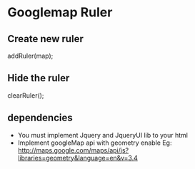 # Googlemap Ruler

## Create new ruler
addRuler(map);
## Hide the ruler
clearRuler();

## dependencies
- You must implement Jquery and JqueryUI lib to your html
- Implement googleMap api with geometry enable
Eg: http://maps.google.com/maps/api/js?libraries=geometry&language=en&v=3.4